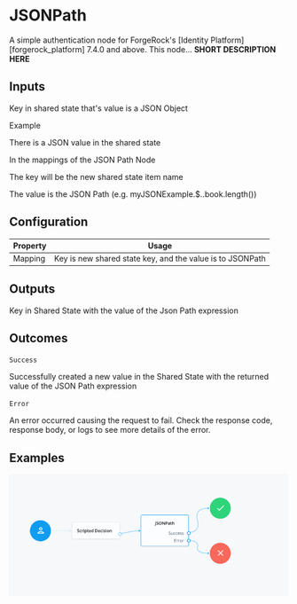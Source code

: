 # JSONPath

A simple authentication node for ForgeRock's [Identity Platform][forgerock_platform] 7.4.0 and above. This node... **SHORT DESCRIPTION HERE**

## Inputs

Key in shared state that's value is a JSON Object

Example

There is a JSON value in the shared state

In the mappings of the JSON Path Node <br>

The key will be the new shared state item name

The value is the JSON Path (e.g. myJSONExample.$..book.length())


## Configuration
<table>
<thead>
    <th>Property</th>
    <th>Usage</th>
</thead>
<tr>
<td>Mapping</td>
<td>Key is new shared state key, and the value is to JSONPath</td>

</tr>
</table>

## Outputs

Key in Shared State with the value of the Json Path expression

## Outcomes
`Success`

Successfully created a new value in the Shared State with the returned value of the JSON Path expression


`Error`

An error occurred causing the request to fail. Check the response code, response body, or logs to see more details of the error. 
## Examples

![ScreenShot](./example.png)



